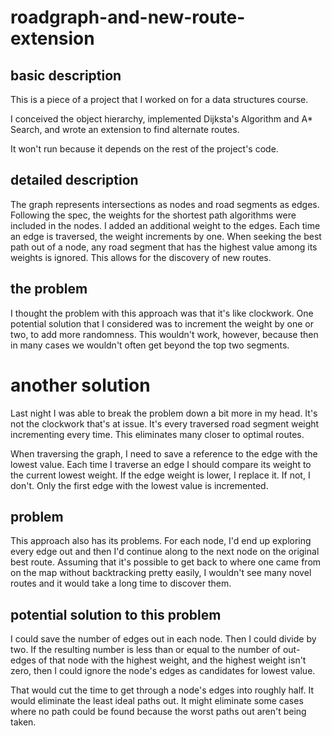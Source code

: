# roadgraph-and-new-route-extension

## basic description
This is a piece of a project that I worked on for a data structures course. 

I conceived the object hierarchy, implemented Dijksta's Algorithm and A* Search, and wrote an extension to find alternate routes.

It won't run because it depends on the rest of the project's code.

## detailed description

The graph represents intersections as nodes and road segments as edges. Following the spec, the weights for the shortest path algorithms
were included in the nodes. I added an additional weight to the edges. Each time an edge is traversed, the weight increments by one.
When seeking the best path out of a node, any road segment that has the highest value among its weights is ignored. This allows for the
discovery of new routes.

## the problem

I thought the problem with this approach was that it's like clockwork. One potential solution that I considered was to increment the weight
by one or two, to add more randomness. This wouldn't work, however, because then in many cases we wouldn't often get beyond the top two
segments.

# another solution

Last night I was able to break the problem down a bit more in my head. It's not the clockwork that's at issue. It's every traversed road
segment weight incrementing every time. This eliminates many closer to optimal routes.

When traversing the graph, I need to save a reference to the edge with the lowest value. Each time I traverse an edge I should compare its
weight to the current lowest weight. If the edge weight is lower, I replace it. If not, I don't. Only the first edge with the lowest value
is incremented.

## problem

This approach also has its problems. For each node, I'd end up exploring every edge out and then I'd continue along to the next node
on the original best route. Assuming that it's possible to get back to where one came from on the map without backtracking pretty easily,
I wouldn't see many novel routes and it would take a long time to discover them.

## potential solution to this problem

I could save the number of edges out in each node. Then I could divide by two. If the resulting number is less than or equal to the number
of out-edges of that node with the highest weight, and the highest weight isn't zero, then I could ignore the node's edges as candidates for lowest value.

That would cut the time to get through a node's edges into roughly half. It would eliminate the least ideal paths out. It might eliminate
some cases where no path could be found because the worst paths out aren't being taken.
